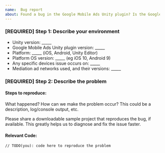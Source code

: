 ```yaml
---
name:  Bug report
about: Found a bug in the Google Mobile Ads Unity plugin? Is the Google Mobile Ads Unity plugin crashing your app? File it here.
---
```

<!-- DO NOT DELETE
validate_template=true
template_path=.github/ISSUE_TEMPLATE/bug_report.md
-->

### [REQUIRED] Step 1: Describe your environment

  * Unity version: _____
  * Google Mobile Ads Unity plugin version: _____
  * Platform: _____ (iOS, Android, Unity Editor)
  * Platform OS version: _____ (eg iOS 10, Android 9)
  * Any specific devices issue occurs on: _____
  * Mediation ad networks used, and their versions: _____

### [REQUIRED] Step 2: Describe the problem

#### Steps to reproduce:

What happened? How can we make the problem occur?
This could be a description, log/console output, etc.

Please share a downloadable sample project that reproduces the bug, if
available. This greatly helps us to diagnose and fix the issue faster.

#### Relevant Code:

```
// TODO(you): code here to reproduce the problem
```
